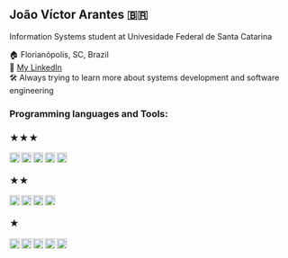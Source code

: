 


## João Víctor Arantes 🇧🇷
Information Systems student at Univesidade Federal de Santa Catarina

🏠 Florianópolis, SC, Brazil    
🔗 [My LinkedIn](https://www.linkedin.com/in/joaovictorarantes/)<br>
🛠️ Always trying to learn more about systems development and software engineering
<br>

### Programming languages and Tools:

### ★★★
[<img align="left" alt="Python" width="18px" src="https://simpleicons.org/icons/python.svg" />](https://www.python.org/)
[<img align="left" alt="Pycharm" width="18px" src="https://simpleicons.org/icons/pycharm.svg" />](https://www.jetbrains.com/pycharm/)
[<img align="left" alt="JupyterNotebook" width="18px" src="https://simpleicons.org/icons/jupyter.svg" />](https://jupyter.org/)
[<img align="left" alt="HTML" width="18px" src="https://simpleicons.org/icons/html5.svg" />](https://html5.org/)
[<img align="left" alt="Git" width="18px" src="https://simpleicons.org/icons/git.svg" />](https://git-scm.com/)
<br>
### ★★
[<img align="left" alt="Expo" width="18px" src="https://simpleicons.org/icons/expo.svg" />](https://expo.io)
[<img align="left" alt="Javascript" width="18px" src="https://simpleicons.org/icons/javascript.svg" />](https://www.javascript.com/)
[<img align="left" alt="Figma" width="18px" src="https://simpleicons.org/icons/figma.svg" />](https://www.figma.com/)
[<img align="left" alt="Cypress" width="18px" src="https://simpleicons.org/icons/cypress.svg" />](https://www.cypress.io/)
<br>
### ★
[<img align="left" alt="Pandas" width="18px" src="https://simpleicons.org/icons/pandas.svg" />](https://pandas.pydata.org/)
[<img align="left" alt="MongoDB" width="18px" src="https://simpleicons.org/icons/mongodb.svg" />](https://www.mongodb.com/)
[<img align="left" alt="Insomnia" width="18px" src="https://simpleicons.org/icons/insomnia.svg" />](https://insomnia.rest/)
[<img align="left" alt="React" width="18px" src="https://simpleicons.org/icons/react.svg" />](https://pt-br.reactjs.org/)
[<img align="left" alt="R" width="18px" src="https://simpleicons.org/icons/r.svg" />](https://www.r-project.org)

